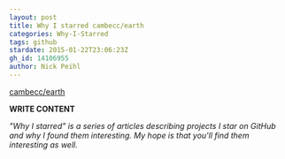```yaml
---
layout: post
title: Why I starred cambecc/earth
categories: Why-I-Starred
tags: github
stardate: 2015-01-22T23:06:23Z
gh_id: 14106955
author: Nick Peihl
---
```


[cambecc/earth](https://github.com/cambecc/earth)

**WRITE CONTENT**

*"Why I starred" is a series of articles describing projects I star on GitHub and why I found them interesting. My hope is that you'll find them interesting as well.*

